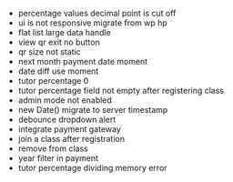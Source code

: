 - percentage values decimal point is cut off
- ui is not responsive migrate from wp hp
- flat list large data handle
- view qr exit no button
- qr size not static
- next month payment date moment
- date diff use moment
- tutor percentage 0
- tutor percentage field not empty after registering class
- admin mode not enabled
- new Date() migrate to server timestamp
- debounce dropdown alert
- integrate payment gateway 
- join a class after registration
- remove from class
- year filter in payment
- tutor percentage dividing memory error